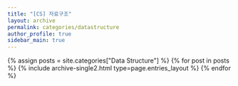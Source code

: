 ```yaml
---
title: "[CS] 자료구조"
layout: archive
permalink: categories/datastructure
author_profile: true
sidebar_main: true
---
```



{% assign posts = site.categories["Data Structure"] %}
{% for post in posts %} {% include archive-single2.html type=page.entries_layout %} {% endfor %}    